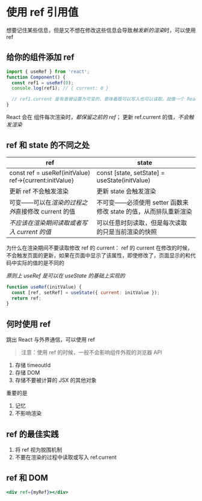 # 使用 ref 引用值

想要记住某些信息，但是又不想在修改这些信息会导致*触发新的渲染*时，可以使用 ref

## 给你的组件添加 ref

```jsx
import { useRef } from 'react';
function Component() {
  const ref1 = useRef(0);
  console.log(ref1); // { current: 0 }

  // ref1.current 是有意被设置为可变的，意味着既可以写入也可以读取。就像一个 React 追踪不到的、用来存储组件信息的口袋
}
```

React 会在 组件每次渲染时，_都保留之前的 ref_； 更新 ref.current 的值，_不会触发渲染_

## ref 和 state 的不同之处

| ref                                                    | state                                                           |
| ------------------------------------------------------ | --------------------------------------------------------------- |
| const ref = useRef(initValue) ref->{current:initValue} | const [state, setState] = useState(initValue)                   |
| 更新 ref 不会触发渲染                                  | 更新 state 会触发渲染                                           |
| 可变——可以在*渲染的过程之外*直接修改 current 的值      | 不可变——必须使用 setter 函数来修改 state 的值，从而排队重新渲染 |
| _不应该在渲染期间读取或者写入 current 的值_            | 可以任意时刻读取，但是每次读取的只是当前渲染的快照              |

为什么在渲染期间不要读取修改 ref 的 current：
ref 的 current 在修改的时候，不会触发页面的更新，如果在页面中显示了该属性，即使修改了，页面显示的和代码中实际的值的是不同的

_原则上 useRef 是可以在 useState 的基础上实现的_

```jsx
function useRef(initValue) {
  const [ref, setRef] = useState({ current: initValue });
  return ref;
}
```

## 何时使用 ref

跳出 React 与外界通信，可以使用 ref

> 注意：使用 ref 的时候，一般不会影响组件外观的浏览器 API

1. 存储 timeoutId
2. 存储 DOM
3. 存储不要被计算的 JSX 的其他对象

重要的是

1. 记忆
2. 不影响渲染

## ref 的最佳实践

1. 将 ref 视为脱围机制
2. 不要在渲染的过程中读取或写入 ref.current

## ref 和 DOM

```jsx
<div ref={myRef}></div>
```
